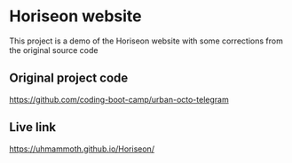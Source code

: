 # Horiseon website 

This project is a demo of the Horiseon website with some corrections from the original source code

## Original project code

https://github.com/coding-boot-camp/urban-octo-telegram

## Live link

https://uhmammoth.github.io/Horiseon/
